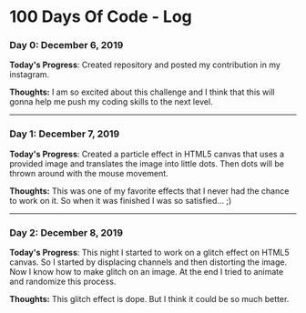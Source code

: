 # 100 Days Of Code - Log

### Day 0: December 6, 2019

**Today's Progress**: Created repository and posted my contribution in my instagram.

**Thoughts:** I am so excited about this challenge and I think that this will gonna help me push my coding skills to the next level.

---

### Day 1: December 7, 2019

**Today's Progress**: Created a particle effect in HTML5 canvas that uses a provided image and translates the image into little dots. Then dots will be thrown around with the mouse movement. 

**Thoughts:** This was one of my favorite effects that I never had the chance to work on it. So when it was finished I was so satisfied... ;)

---

### Day 2: December 8, 2019

**Today's Progress**: This night I started to work on a glitch effect on HTML5 canvas. So I started by displacing channels and then distorting the image. Now I know how to make glitch on an image. At the end I tried to animate and randomize this process.

**Thoughts:** This glitch effect is dope. But I think it could be so much better.
